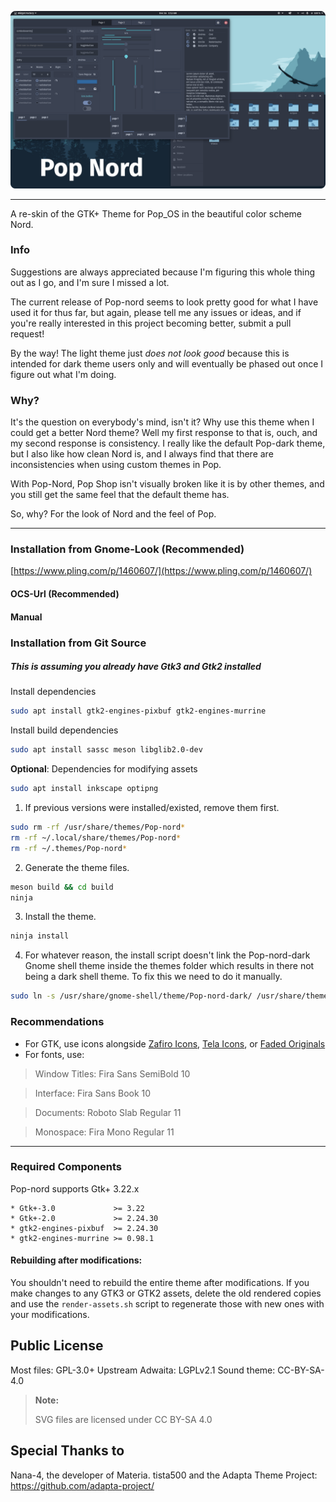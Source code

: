<p align="center">
<img src="https://github.com/Zaedus/Pop-nord/raw/master/.github/Pop-nord.png"/>
</p>

-------------------
A re-skin of the GTK+ Theme for Pop_OS in the beautiful color scheme Nord.

### Info

Suggestions are always appreciated because I'm figuring this whole thing out as I go, and I'm sure I missed a lot.

The current release of Pop-nord seems to look pretty good for what I have used it for thus far, but again, please tell me any issues or ideas, and if you're really interested in this project becoming better, submit a pull request!

By the way! The light theme just *does not look good* because this is intended for dark theme users only and will eventually be phased out once I figure out what I'm doing.

### Why?

It's the question on everybody's mind, isn't it? Why use this theme when I could get a better Nord theme? Well my first response to that is, ouch, and my second response is consistency. I really like the default Pop-dark theme, but I also like how clean Nord is, and I always find that there are inconsistencies when using custom themes in Pop.

With Pop-Nord, Pop Shop isn't visually broken like it is by other themes, and you still get the same feel that the default theme has.

So, why? For the look of Nord and the feel of Pop.

-------------------
### Installation from Gnome-Look (Recommended)

[https://www.pling.com/p/1460607/](https://www.pling.com/p/1460607/)
#### OCS-Url (Recommended)

#### Manual
### Installation from Git Source

##### This is assuming you already have Gtk3 and Gtk2 installed

Install dependencies
```bash
sudo apt install gtk2-engines-pixbuf gtk2-engines-murrine
```

Install build dependencies
```bash
sudo apt install sassc meson libglib2.0-dev
```

**Optional**: Dependencies for modifying assets
```bash
sudo apt install inkscape optipng
```

1. If previous versions were installed/existed, remove them first.

 ```bash
 sudo rm -rf /usr/share/themes/Pop-nord*
 rm -rf ~/.local/share/themes/Pop-nord*
 rm -rf ~/.themes/Pop-nord*
 ```

2. Generate the theme files.

 ```bash
meson build && cd build
ninja
```

3. Install the theme.

 ```bash
ninja install
```
4. For whatever reason, the install script doesn't link the Pop-nord-dark Gnome shell theme inside the themes folder which results in there not being a dark shell theme. To fix this we need to do it manually.
```bash
sudo ln -s /usr/share/gnome-shell/theme/Pop-nord-dark/ /usr/share/themes/Pop-nord-dark/gnome-shell
```

### Recommendations

- For GTK, use icons alongside [Zafiro Icons](https://www.pling.com/p/1412411), [Tela Icons](https://www.opendesktop.org/p/1279924/), or [Faded Originals](https://www.pling.com/p/1437064/)
- For fonts, use:
 > Window Titles: Fira Sans SemiBold 10

 > Interface: Fira Sans Book 10

 > Documents: Roboto Slab Regular 11

 > Monospace: Fira Mono Regular 11

-------------------

### Required Components
Pop-nord supports Gtk+ 3.22.x

```
* Gtk+-3.0             >= 3.22
* Gtk+-2.0             >= 2.24.30
* gtk2-engines-pixbuf  >= 2.24.30
* gtk2-engines-murrine >= 0.98.1
```


#### Rebuilding after modifications:

You shouldn't need to rebuild the entire theme after modifications. If you make
changes to any GTK3 or GTK2 assets, delete the old rendered copies and use the
`render-assets.sh` script to regenerate those with new ones with your
modifications.

Public License
--------------
 Most files: GPL-3.0+
 Upstream Adwaita: LGPLv2.1
 Sound theme: CC-BY-SA-4.0


 > **Note:**
 >
 > SVG files are licensed under CC BY-SA 4.0

Special Thanks to
--------------
 Nana-4, the developer of Materia.
 tista500 and the Adapta Theme Project: https://github.com/adapta-project/
